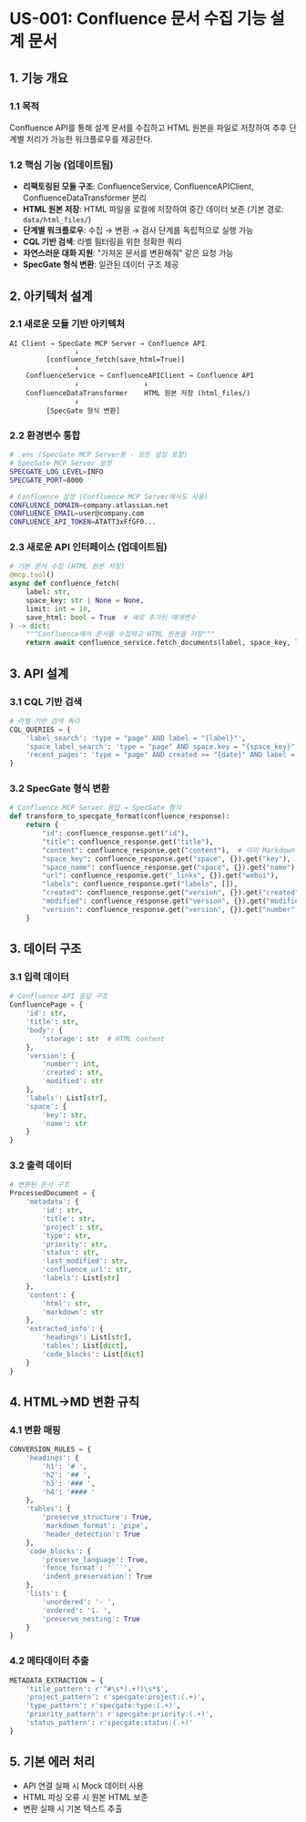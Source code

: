 # US-001: Confluence 문서 수집 기능 설계 문서

## 1. 기능 개요

### 1.1 목적
Confluence API를 통해 설계 문서를 수집하고 HTML 원본을 파일로 저장하여 추후 단계별 처리가 가능한 워크플로우를 제공한다.

### 1.2 핵심 기능 (업데이트됨)
- **리팩토링된 모듈 구조**: ConfluenceService, ConfluenceAPIClient, ConfluenceDataTransformer 분리
- **HTML 원본 저장**: HTML 파일을 로컬에 저장하여 중간 데이터 보존 (기본 경로: `data/html_files/`)
- **단계별 워크플로우**: 수집 → 변환 → 검사 단계를 독립적으로 실행 가능
- **CQL 기반 검색**: 라벨 필터링을 위한 정확한 쿼리
- **자연스러운 대화 지원**: "가져온 문서를 변환해줘" 같은 요청 가능
- **SpecGate 형식 변환**: 일관된 데이터 구조 제공

## 2. 아키텍처 설계

### 2.1 새로운 모듈 기반 아키텍처
```
AI Client → SpecGate MCP Server → Confluence API
                ↓
         [confluence_fetch(save_html=True)]
                ↓
    ConfluenceService → ConfluenceAPIClient → Confluence API
                ↓                ↓
    ConfluenceDataTransformer    HTML 원본 저장 (html_files/)
                ↓
         [SpecGate 형식 변환]
```

### 2.2 환경변수 통합
```bash
# .env (SpecGate MCP Server용 - 모든 설정 포함)
# SpecGate MCP Server 설정
SPECGATE_LOG_LEVEL=INFO
SPECGATE_PORT=8000

# Confluence 설정 (Confluence MCP Server에서도 사용)
CONFLUENCE_DOMAIN=company.atlassian.net
CONFLUENCE_EMAIL=user@company.com
CONFLUENCE_API_TOKEN=ATATT3xFfGF0...
```

### 2.3 새로운 API 인터페이스 (업데이트됨)
```python
# 기본 문서 수집 (HTML 원본 저장)
@mcp.tool()
async def confluence_fetch(
    label: str, 
    space_key: str | None = None, 
    limit: int = 10,
    save_html: bool = True  # 새로 추가된 매개변수
) -> dict:
    """Confluence에서 문서를 수집하고 HTML 원본을 저장"""
    return await confluence_service.fetch_documents(label, space_key, limit, save_html)
```

## 3. API 설계

### 3.1 CQL 기반 검색
```python
# 라벨 기반 검색 쿼리
CQL_QUERIES = {
    'label_search': 'type = "page" AND label = "{label}"',
    'space_label_search': 'type = "page" AND space.key = "{space_key}" AND label = "{label}"',
    'recent_pages': 'type = "page" AND created >= "{date}" AND label = "{label}"'
}
```

### 3.2 SpecGate 형식 변환
```python
# Confluence MCP Server 응답 → SpecGate 형식
def transform_to_specgate_format(confluence_response):
    return {
        "id": confluence_response.get("id"),
        "title": confluence_response.get("title"),
        "content": confluence_response.get("content"),  # 이미 Markdown
        "space_key": confluence_response.get("space", {}).get("key"),
        "space_name": confluence_response.get("space", {}).get("name"),
        "url": confluence_response.get("_links", {}).get("webui"),
        "labels": confluence_response.get("labels", []),
        "created": confluence_response.get("version", {}).get("created"),
        "modified": confluence_response.get("version", {}).get("modified"),
        "version": confluence_response.get("version", {}).get("number", 1)
    }
```

## 3. 데이터 구조

### 3.1 입력 데이터
```python
# Confluence API 응답 구조
ConfluencePage = {
    'id': str,
    'title': str,
    'body': {
        'storage': str  # HTML content
    },
    'version': {
        'number': int,
        'created': str,
        'modified': str
    },
    'labels': List[str],
    'space': {
        'key': str,
        'name': str
    }
}
```

### 3.2 출력 데이터
```python
# 변환된 문서 구조
ProcessedDocument = {
    'metadata': {
        'id': str,
        'title': str,
        'project': str,
        'type': str,
        'priority': str,
        'status': str,
        'last_modified': str,
        'confluence_url': str,
        'labels': List[str]
    },
    'content': {
        'html': str,
        'markdown': str
    },
    'extracted_info': {
        'headings': List[str],
        'tables': List[dict],
        'code_blocks': List[dict]
    }
}
```

## 4. HTML→MD 변환 규칙

### 4.1 변환 매핑
```python
CONVERSION_RULES = {
    'headings': {
        'h1': '# ',
        'h2': '## ',
        'h3': '### ',
        'h4': '#### '
    },
    'tables': {
        'preserve_structure': True,
        'markdown_format': 'pipe',
        'header_detection': True
    },
    'code_blocks': {
        'preserve_language': True,
        'fence_format': '```',
        'indent_preservation': True
    },
    'lists': {
        'unordered': '- ',
        'ordered': '1. ',
        'preserve_nesting': True
    }
}
```

### 4.2 메타데이터 추출
```python
METADATA_EXTRACTION = {
    'title_pattern': r'^#\s*(.+?)\s*$',
    'project_pattern': r'specgate:project:(.+)',
    'type_pattern': r'specgate:type:(.+)',
    'priority_pattern': r'specgate:priority:(.+)',
    'status_pattern': r'specgate:status:(.+)'
}
```

## 5. 기본 에러 처리
- API 연결 실패 시 Mock 데이터 사용
- HTML 파싱 오류 시 원본 HTML 보존
- 변환 실패 시 기본 텍스트 추출
